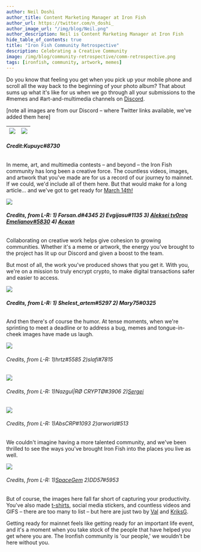 ```yaml
---
author: Neil Doshi
author_title: Content Marketing Manager at Iron Fish
author_url: https://twitter.com/n_doshi_
author_image_url: "/img/blog/Neil.png"
author_description: Neil is Content Marketing Manager at Iron Fish
hide_table_of_contents: true
title: "Iron Fish Community Retrospective"
description: Celebrating a Creative Community
image: /img/blog/community-retrospective/comm-retrospective.png
tags: [ironfish, community, artwork, memes]
---
```


Do you know that feeling you get when you pick up your mobile phone and scroll all the way back to the beginning of your photo album? That about sums up what it's like for us when we go through all your submissions to the #memes and #art-and-multimedia channels on [Discord](https://discord.ironfish.network/).

[note all images are from our Discord – where Twitter links available, we've added them here]

| ![](/img/blog/community-retrospective/kupuyc-2-2-22-fishgif.png) | ![](/img/blog/community-retrospective/fish33.gif) |
|---|---|
###### **Credit:Kupuyc#8730**

In meme, art, and multimedia contests – and beyond – the Iron Fish community has long been a creative force. The countless videos, images, and artwork that you've made are for us a record of our journey to mainnet. If we could, we'd include all of them here. But that would make for a long article… and we've got to get ready for [March 14th!](https://twitter.com/ironfishcrypto/status/1630301248695017475)

 ![](/img/blog/community-retrospective/Panel.png)
###### **Credits, from L-R: 1) Forsan.d#4345 2) Evgijasu#1135 3) [Aleksei tv0roq Emelianov#5830](https://twitter.com/tv0roqTV/status/1497208142182105094?s=20&t=O8JHixU4UBIiSYBzKK14RA) 4) [Аскал](https://twitter.com/askatariko/status/1523272823862874112?s=20&t=xs3_8XA0foT0h7ceqY0miw)**

Collaborating on creative work helps give cohesion to growing communities. Whether it's a meme or artwork, the energy you've brought to the project has lit up our Discord and given a boost to the team. 

But most of all, the work you've produced shows that you get it. With you, we're on a mission to truly encrypt crypto, to make digital transactions safer and easier to access.

![](/img/blog/community-retrospective/Explainers.png)
###### **Credits, from L-R: 1) Shelest_artem#5297 2) Mary75#0325**

And then there's of course the humor. At tense moments, when we're sprinting to meet a deadline or to address a bug, memes and tongue-in-cheek images have made us laugh. 

![](/img/blog/community-retrospective/Row1.png)
###### Credits, from L-R: 1)hrtz#5585 2)slafi#7815
![](/img/blog/community-retrospective/Row2.png)
###### Credits, from L-R: 1)Nazgul|RØ CRYPTØ#3906 2)[Sergei](https://twitter.com/ZUUAtqCvqoKX1vR/status/1621040521652350977?s=20&t=r5ShaPBxfJOKnKdCt-j_fw)
![](/img/blog/community-retrospective/Row3.png)
###### Credits, from L-R: 1)AbsCRP#1093 2)arworld#513

We couldn't imagine having a more talented community, and we've been thrilled to see the ways you've brought Iron Fish into the places you live as well.

![](/img/blog/community-retrospective/Row4.png)
###### Credits, from L-R: 1)[SpaceGem](https://twitter.com/SpaceGemBlog/status/1573406920563621888) 2)DD57#5953

But of course, the images here fall far short of capturing your productivity. You've also made [t-shirts](https://twitter.com/sho_winner/status/1496402048530763781?s=20&t=NDPJjyQDrxFOxhwGT9SUvg), social media stickers, and countless videos and GIFS – there are too many to list – but here are just two by [Val](https://twitter.com/Val_Savchuk/status/1495757652139388929?t=d7GgFuj9mcMiCEP6dUDGiw&s=19) and [KriksG](https://twitter.com/KriksG/status/1495051057373798403?s=20&t=OT89B6vgevYfX4RihyLMoA).

Getting ready for mainnet feels like getting ready for an important life event, and it's a moment when you take stock of the people that have helped you get where you are. The Ironfish community is 'our people,' we wouldn't be here without you. 
